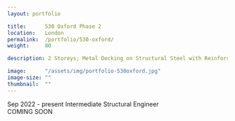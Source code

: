```yaml
---
layout: portfolio

title:      530 Oxford Phase 2
location:   London
permalink:  /portfolio/530-oxford/
weight:     80

description: 2 Storeys; Metal Decking on Structural Steel with Reinforced Concrete Walls

image:      "/assets/img/portfolio-530oxford.jpg"
image-size: ""
thumbnail:  ""
---
```


<div id="content">
    <span class="font-body font-bold text-grey-40 block">Sep 2022 - present</span>
    <span class="font-header font-bold text-xl text-primary uppercase block pt-2">Intermediate Structural Engineer</span>
    <div class="pt-2">
        <span class="font-body text-black block">COMING SOON</span>
    </div>
</div>